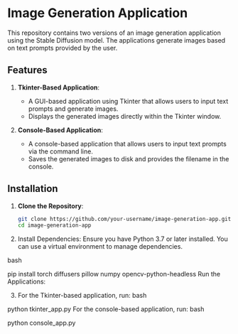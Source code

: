 # Image Generation Application

This repository contains two versions of an image generation application using the Stable Diffusion model. The applications generate images based on text prompts provided by the user.

## Features

1. **Tkinter-Based Application**:
   - A GUI-based application using Tkinter that allows users to input text prompts and generate images.
   - Displays the generated images directly within the Tkinter window.

2. **Console-Based Application**:
   - A console-based application that allows users to input text prompts via the command line.
   - Saves the generated images to disk and provides the filename in the console.

## Installation

1. **Clone the Repository**:
   ```bash
   git clone https://github.com/your-username/image-generation-app.git
   cd image-generation-app
2. Install Dependencies: Ensure you have Python 3.7 or later installed. You can use a virtual environment to manage dependencies.

bash

pip install torch diffusers pillow numpy opencv-python-headless
Run the Applications:

3. For the Tkinter-based application, run:
bash

python tkinter_app.py
For the console-based application, run:
bash

python console_app.py

